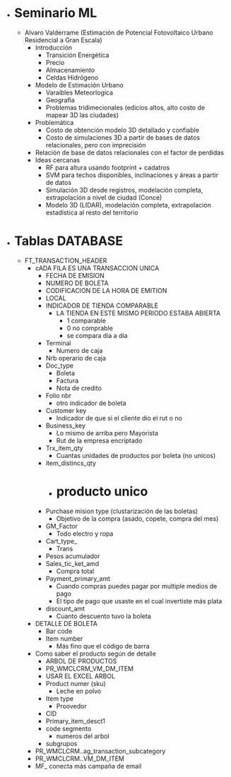   * # Seminario ML
    * Alvaro Valderrame (Estimación de Potencial Fotovoltaico Urbano Residencial a Gran Escala)
      * Introducción
        * Transición Energética
        * Precio
        * Almacenamiento
        * Celdas Hidrógeno
      * Modelo de Estimación Urbano
        * Varaibles Meteorlogica
        * Geografia
        * Problemas tridimecionales (edicios altos, alto costo de mapear 3D las ciudades)
      * Problemática
        * Costo de obtención modelo 3D detallado y confiable
        * Costo de simulaciones 3D a partir de bases de datos relacionales, pero con imprecisión
      * Relación de base de datos relacionales con el factor de perdidas
      * Ideas cercanas
        * RF para altura usando footprint + cadatros
        * SVM para techos disponibles, inclinaciones y áreas a partir de datos
        * Simulación 3D desde registros, modelación completa, extrapolación a nivel de ciudad (Conce)
        * Modelo 3D (LIDAR), modelación completa, extrapolación estadística al resto del territorio
  * # Tablas DATABASE
    * FT_TRANSACTION_HEADER
      * cADA FILA ES UNA TRANSACCION UNICA
        * FECHA DE EMISION
        * NUMERO DE BOLETA 
        * CODIFICACION DE LA HORA  DE EMITION
        * LOCAL
        * INDICADOR DE TIENDA COMPARABLE
          * LA TIENDA EN ESTE MISMO PERIODO ESTABA ABIERTA
            * 1 comparable
            * 0 no comprable 
            * se compara dia a dia
        * Terminal 
          * Numero de caja
        * Nrb operario de caja
        * Doc_type 
          * Boleta 
          * Factura 
          * Nota de credito
        * Folio nbr
          * otro indicador de boleta
        * Customer key
          * Indicador de que si el cliente dio el rut o no
        * Business_key
          * Lo mismo de arriba pero Mayorista
          * Rut de la empresa encriptado
        * Trx_item_qty
          * Cuantas unidades de productos por boleta (no unicos)
        * item_distincs_qty
          * # producto unico
        * Purchase mision type (clustarización de las boletas)
          * Objetivo de la compra (asado, copete, compra del mes)
        * GM_Factor
          * Todo electro y ropa
        * Cart_type_
          * Trans
        * Pesos acumulador
        * Sales_tic_ket_amd
          * Compra total
        * Payment_primary_amt
          * Cuando compras puedes pagar por multiple medios de pago
          * El tipo de pago que usaste en el cual invertiste más plata
        * discount_amt
          * Cuanto descuento tuvo la boleta
      * DETALLE DE BOLETA
        * Bar code
        * Item number
          * Más fino que el código de barra
      * Como saber el producto según de detalle
        * ARBOL DE PRODUCTOS
        * PR_WMCLCRM_VM_DM_ITEM
        * USAR EL EXCEL ARBOL
        * Product numer (sku)
          * Leche en polvo
        * Item type
          * Proovedor
        * CID
        * Primary_item_desct1
        * code segmento
          * numeros del arbol
        * subgrupos
      * PR_WMCLCRM..ag_transaction_subcategory
      * PR_WMCLCRM..VM_DM_ITEM
      * MF_  conecta más campaña de email
